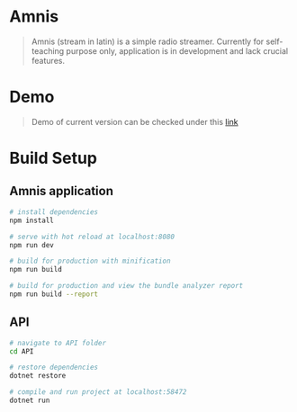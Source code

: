 # Amnis

> Amnis (stream in latin) is a simple radio streamer. Currently for self-teaching purpose only, application is in development and lack crucial features.

# Demo

> Demo of current version can be checked under this [link](https://amnis.azurewebsites.net/#/)

# Build Setup

## Amnis application

``` bash
# install dependencies
npm install

# serve with hot reload at localhost:8080
npm run dev

# build for production with minification
npm run build

# build for production and view the bundle analyzer report
npm run build --report
```

## API
``` bash
# navigate to API folder
cd API

# restore dependencies
dotnet restore

# compile and run project at localhost:58472
dotnet run

```
